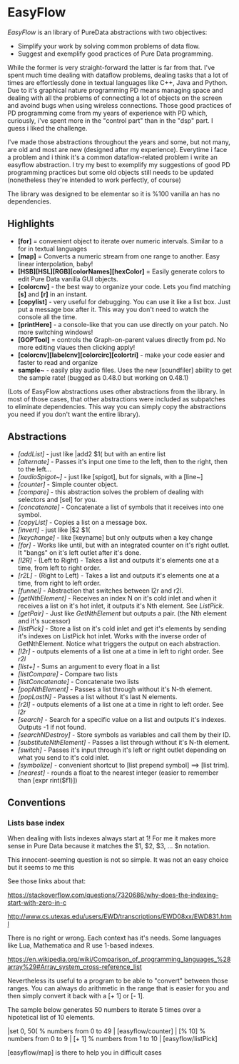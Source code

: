 # EasyFlow

_EasyFlow_ is an library of PureData abstractions with two objectives:

- Simplify your work by solving common problems of data flow.
- Suggest and exemplify good practices of Pure Data programming.

While the former is very straight-forward the latter is far from that. I've spent much time dealing with dataflow problems, dealing tasks that a lot of times are effortlessly done in textual languages like C++, Java and Python. Due to it's graphical nature programming PD means managing space and dealing with all the problems of connecting a lot of objects on the screen and avoind bugs when using wireless connections. Those good practices of PD programming come from my years of experience with PD which, curiously, i've spent more in the "control part" than in the "dsp" part. I guess i liked the challenge.

I've made those abstractions throughout the years and some, but not many, are old and most are new (designed after my experience). Everytime i face a problem and i think it's a common dataflow-related problem i write an easyflow abstraction. I try my best to exemplify my suggestions of good PD programming practices but some old objects still needs to be updated (nonetheless they're intended to work perfectly, of course)

The library was designed to be elementar so it is %100 vanilla an has no dependencies.

## Highlights

- **[for]** = convenient object to iterate over numeric intervals. Similar to a for in textual languages
- **[map]** = Converts a numeric stream from one range to another. Easy linear interpolation, baby!
- **[HSB][HSL][RGB][colorNames][hexColor]** = Easily generate colors to edit Pure Data vanilla GUI objects.
- **[colorcnv]** - the best way to organize your code. Lets you find matching **[s]** and **[r]** in an instant.
- **[copylist]** - very useful for debugging. You can use it like a list box. Just put a message box after it. This way you don't need to watch the console all the time.
- **[printHere]** - a console-like that you can use directly on your patch. No more switching windows!
- **[GOPTool]** = controls the Graph-on-parent values directly from pd. No more editing vlaues then clicking apply!
- **[colorcnv][labelcnv][colorcirc][colortri]** - make your code easier and faster to read and organize
- **sample~** - easily play audio files. Uses the new [soundfiler] ability to get the sample rate! (bugged as 0.48.0 but working on 0.48.1)

(Lots of EasyFlow abstractions uses other abstractions from the library. In most of those cases, that other abstractions were included
as subpatches to eliminate dependencies. This way you can simply copy the abstractions you need if you don't want the entire library).

## Abstractions

- *[addList]* - just like |add2 $1( but with an entire list
- *[alternate]* - Passes it's input one time to the left, then to the right, then to the left...
- *[audioSpigot~]* - just like [spigot], but for signals, with a [line~]
- *[counter]* - Simple counter object.
- *[compare]* - this abstraction solves the problem of dealing with selectors and [sel] for you.
- *[concatenate]* - Concatenate a list of symbols that it receives into one symbol.
- *[copyList]* - Copies a list on a message box.
- *[invert]* - just like |$2 $1(
- *[keychange]* - like [keyname] but only outputs when a key change
- *[for]* - Works like until, but with an integrated counter on it's right outlet. It "bangs" on it's left outlet after it's done.
- *[l2R]* - (Left to Right) - Takes a list and outputs it's elements one at a time, from left to right order.
- *[r2L]* - (Right to Left) - Takes a list and outputs it's elements one at a time, from right to left order.
- *[funnel]* - Abstraction that switches between l2r and r2l.
- *[getNthElement]* - Receives an index N on it's cold inlet and when it receives a list on it's hot inlet,
it outputs it's Nth element. See _ListPick_.
- *[getPair]* - Just like _GetNthElement_ but outputs a pair. (the Nth element and it's sucessor)
- *[listPick]* - Store a list on it's cold inlet and get it's elements by sending it's indexes on ListPick
hot inlet. Works with the inverse order of GetNthElement. Notice what triggers the output on each abstraction.
- *[l2r]* - outputs elements of a list one at a time in left to right order. See _r2l_
- *[list+]* - Sums an argument to every float in a list
- *[listCompare]* - Compare two lists
- *[listConcatenate]* - Concatenate two lists
- *[popNthElement]* - Passes a list through without it's N-th element.
- *[popLastN]* - Passes a list without it's last N elements.
- *[r2l]* - outputs elements of a list one at a time in right to left order. See _l2r_
- *[search]* - Search for a specific value on a list and outputs it's indexes. Outputs -1 if not found.
- *[searchNDestroy]* - Store symbols as variables and call them by their ID.
- *[substituteNthElement]* - Passes a list through without it's N-th element.
- *[switch]* - Passes it's input through it's left or right outlet depending on what you send to it's cold inlet.
- *[symbolize]* - convenient shortcut to [list prepend symbol] ==> [list trim].
- *[nearest]* - rounds a float to the nearest integer (easier to remember than [expr rint($f1)])

## Conventions

### Lists base index

When dealing with lists indexes always start at 1! For me it makes more sense in Pure Data because it matches the $1, $2, $3, ... $n notation.

This innocent-seeming question is not so simple. It was not an easy choice but it seems to me this 

See those links about that:

https://stackoverflow.com/questions/7320686/why-does-the-indexing-start-with-zero-in-c

http://www.cs.utexas.edu/users/EWD/transcriptions/EWD08xx/EWD831.html

There is no right or wrong. Each context has it's needs.
Some languages like Lua, Mathematica and R use 1-based indexes.

https://en.wikipedia.org/wiki/Comparison_of_programming_languages_%28array%29#Array_system_cross-reference_list

Nevertheless its useful to a program to be able to "convert" between those ranges. You can always do arithmetic in the range that is easier for you and then simply convert it back with a [+ 1] or [- 1].

The sample below generates 50 numbers to iterate 5 times over a hipotetical list of 10 elements.

|set 0, 50(             % numbers from 0 to 49
|
[easyflow/counter]
|
[% 10]                   % numbers from 0 to 9
|
[+ 1]                    % numbers from 1 to 10
|
[easyflow/listPick]




[easyflow/map] is there to help you in difficult cases
